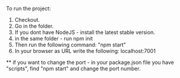 To run the project:

1) Checkout.
2) Go in the folder.
3) If you dont have NodeJS - install the latest stable version.
4) in the same folder - run npm init
5) Then run the following command: "npm start"
6) In your browser as URL write the following: localhost:7001


** if you want to change the port - in your package.json file you have "scripts", find "npm start" and change the port number. 